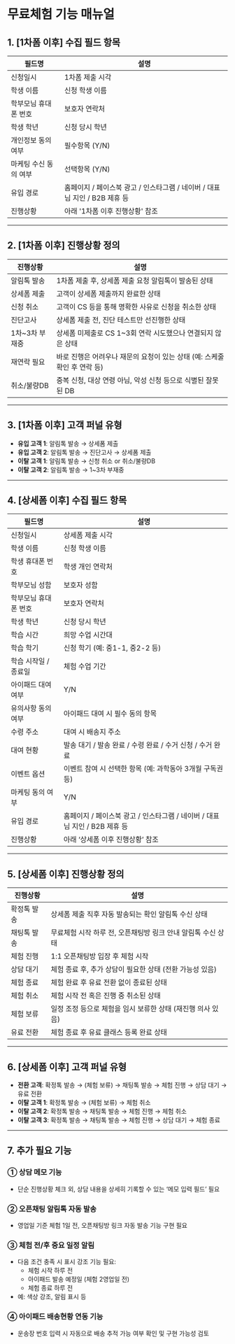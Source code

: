 # 무료체험 기능 매뉴얼

## 1. [1차폼 이후] 수집 필드 항목

| 필드명                | 설명                                                                       |
| --------------------- | -------------------------------------------------------------------------- |
| 신청일시              | 1차폼 제출 시각                                                            |
| 학생 이름             | 신청 학생 이름                                                             |
| 학부모님 휴대폰 번호  | 보호자 연락처                                                              |
| 학생 학년             | 신청 당시 학년                                                             |
| 개인정보 동의 여부    | 필수항목 (Y/N)                                                             |
| 마케팅 수신 동의 여부 | 선택항목 (Y/N)                                                             |
| 유입 경로             | 홈페이지 / 페이스북 광고 / 인스타그램 / 네이버 / 대표님 지인 / B2B 제휴 등 |
| 진행상황              | 아래 '1차폼 이후 진행상황' 참조                                            |

---

## 2. [1차폼 이후] 진행상황 정의

| 진행상황       | 설명                                                                      |
| -------------- | ------------------------------------------------------------------------- |
| 알림톡 발송    | 1차폼 제출 후, 상세폼 제출 요청 알림톡이 발송된 상태                      |
| 상세폼 제출    | 고객이 상세폼 제출까지 완료한 상태                                        |
| 신청 취소      | 고객이 CS 등을 통해 명확한 사유로 신청을 취소한 상태                      |
| 진단고사       | 상세폼 제출 전, 진단 테스트만 선진행한 상태                               |
| 1차~3차 부재중 | 상세폼 미제출로 CS 1~3회 연락 시도했으나 연결되지 않은 상태               |
| 재연락 필요    | 바로 진행은 어려우나 재문의 요청이 있는 상태 (예: 스케줄 확인 후 연락 등) |
| 취소/불량DB    | 중복 신청, 대상 연령 아님, 악성 신청 등으로 식별된 잘못된 DB              |

---

## 3. [1차폼 이후] 고객 퍼널 유형

- **유입 고객 1**: 알림톡 발송 → 상세폼 제출
- **유입 고객 2**: 알림톡 발송 → 진단고사 → 상세폼 제출
- **이탈 고객 1**: 알림톡 발송 → 신청 취소 or 취소/불량DB
- **이탈 고객 2**: 알림톡 발송 → 1~3차 부재중

---

## 4. [상세폼 이후] 수집 필드 항목

| 필드명               | 설명                                                                       |
| -------------------- | -------------------------------------------------------------------------- |
| 신청일시             | 상세폼 제출 시각                                                           |
| 학생 이름            | 신청 학생 이름                                                             |
| 학생 휴대폰 번호     | 학생 개인 연락처                                                           |
| 학부모님 성함        | 보호자 성함                                                                |
| 학부모님 휴대폰 번호 | 보호자 연락처                                                              |
| 학생 학년            | 신청 당시 학년                                                             |
| 학습 시간            | 희망 수업 시간대                                                           |
| 학습 학기            | 신청 학기 (예: 중1-1, 중2-2 등)                                            |
| 학습 시작일 / 종료일 | 체험 수업 기간                                                             |
| 아이패드 대여 여부   | Y/N                                                                        |
| 유의사항 동의 여부   | 아이패드 대여 시 필수 동의 항목                                            |
| 수령 주소            | 대여 시 배송지 주소                                                        |
| 대여 현황            | 발송 대기 / 발송 완료 / 수령 완료 / 수거 신청 / 수거 완료                  |
| 이벤트 옵션          | 이벤트 참여 시 선택한 항목 (예: 과학동아 3개월 구독권 등)                  |
| 마케팅 동의 여부     | Y/N                                                                        |
| 유입 경로            | 홈페이지 / 페이스북 광고 / 인스타그램 / 네이버 / 대표님 지인 / B2B 제휴 등 |
| 진행상황             | 아래 ‘상세폼 이후 진행상황’ 참조                                           |

---

## 5. [상세폼 이후] 진행상황 정의

| 진행상황    | 설명                                                         |
| ----------- | ------------------------------------------------------------ |
| 확정톡 발송 | 상세폼 제출 직후 자동 발송되는 확인 알림톡 수신 상태         |
| 채팅톡 발송 | 무료체험 시작 하루 전, 오픈채팅방 링크 안내 알림톡 수신 상태 |
| 체험 진행   | 1:1 오픈채팅방 입장 후 체험 시작                             |
| 상담 대기   | 체험 종료 후, 추가 상담이 필요한 상태 (전환 가능성 있음)     |
| 체험 종료   | 체험 완료 후 유료 전환 없이 종료된 상태                      |
| 체험 취소   | 체험 시작 전 혹은 진행 중 취소된 상태                        |
| 체험 보류   | 일정 조정 등으로 체험을 임시 보류한 상태 (재진행 의사 있음)  |
| 유료 전환   | 체험 종료 후 유료 클래스 등록 완료 상태                      |

---

## 6. [상세폼 이후] 고객 퍼널 유형

- **전환 고객**: 확정톡 발송 → (체험 보류) → 채팅톡 발송 → 체험 진행 → 상담 대기 → 유료 전환
- **이탈 고객 1**: 확정톡 발송 → (체험 보류) → 체험 취소
- **이탈 고객 2**: 확정톡 발송 → 채팅톡 발송 → 체험 진행 → 체험 취소
- **이탈 고객 3**: 확정톡 발송 → 채팅톡 발송 → 체험 진행 → 상담 대기 → 체험 종료

---

## 7. 추가 필요 기능

### ① 상담 메모 기능

- 단순 진행상황 체크 외, 상담 내용을 상세히 기록할 수 있는 ‘메모 입력 필드’ 필요

### ② 오픈채팅 알림톡 자동 발송

- 영업일 기준 체험 1일 전, 오픈채팅방 링크 자동 발송 기능 구현 필요

### ③ 체험 전/후 중요 일정 알림

- 다음 조건 충족 시 표시 강조 기능 필요:
  - 체험 시작 하루 전
  - 아이패드 발송 예정일 (체험 2영업일 전)
  - 체험 종료 하루 전
- 예: 색상 강조, 알림 표시 등

### ④ 아이패드 배송현황 연동 기능

- 운송장 번호 입력 시 자동으로 배송 추적 가능 여부 확인 및 구현 가능성 검토
